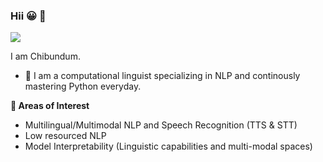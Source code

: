 ### Hii :grinning: 👋
![](https://media.giphy.com/media/LmNwrBhejkK9EFP504/giphy.gif)

I am Chibundum. 
  - 🔭 I am a computational linguist specializing in NLP and continously mastering Python everyday. 

**👯 Areas of Interest**
  - Multilingual/Multimodal NLP and Speech Recognition (TTS & STT)
  - Low resourced NLP
  - Model Interpretability (Linguistic capabilities and multi-modal spaces)

<!--
**ipinmi/ipinmi** is a ✨ _special_ ✨ repository because its `README.md` (this file) appears on your GitHub profile.

Here are some ideas to get you started:

- 🔭 I’m currently working on ...
- 🌱 I’m currently learning ...
- 👯 I’m looking to collaborate on ...
- 🤔 I’m looking for help with ...
- 💬 Ask me about ...
- 📫 How to reach me: ...
- 😄 Pronouns: ...
- ⚡ Fun fact: ...
-->
